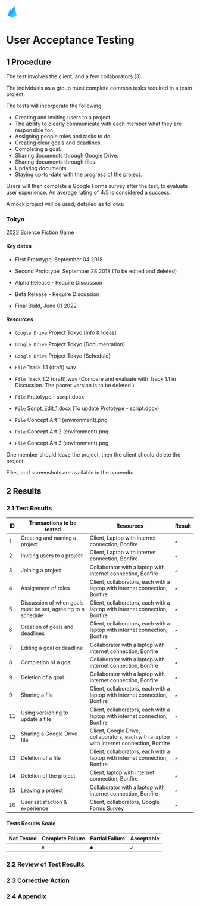 ![Bonfire](https://raw.githubusercontent.com/Spaaaacccee/flex/master/public/icons/favicon-32x32.png)

# User Acceptance Testing

## 1 Procedure

The test involves the client, and a few collaborators (3).

The individuals as a group must complete common tasks required in a team project.

The tests will incorporate the following:

- Creating and inviting users to a project.
- The ability to clearly communicate with each member what they are responsible for.
- Assigning people roles and tasks to do.
- Creating clear goals and deadlines.
- Completing a goal.
- Sharing documents through Google Drive.
- Sharing documents through files.
- Updating documents.
- Staying up-to-date with the progress of the project.

Users will then complete a Google Forms survey after the test, to evaluate user experience. An average rating of 4/5 is considered a success.

A mock project will be used, detailed as follows:

### Tokyo

2022 Science Fiction Game

#### Key dates

- First Prototype, September 04 2018

- Second Prototype, September 28 2018 (To be edited and deleted)

- Alpha Release - Require Discussion

- Beta Release - Require Discussion

- Final Build, June 01 2022

#### Resources

- `Google Drive` Project Tokyo [Info & Ideas]

- `Google Drive` Project Tokyo [Documentation]

- `Google Drive` Project Tokyo [Schedule]

- `File` Track 1.1 (draft).wav

- `File` Track 1.2 (draft).wav (Compare and evaluate with Track 1.1 in Discussion. The poorer version is to be deleted.)

- `File` Prototype - script.docx

- `File` Script_Edit_1.docx (To update Prototype - script.docx)

- `File` Concept Art 1 (environment).png

- `File` Concept Art 2 (environment).png

- `File` Concept Art 3 (environment).png

One member should leave the project, then the client should delete the project.

Files, and screenshots are available in the appendix.

## 2 Results

### 2.1 Test Results

| ID  | Transactions to be tested                                    | Resources                                                                                 | Result |
| --- | ------------------------------------------------------------ | ----------------------------------------------------------------------------------------- | ---------------- |
| 1   | Creating and naming a project                                | Client, Laptop with internet connection, Bonfire                                          | `✔`              |
| 2   | Inviting users to a project                                  | Client, Laptop with internet connection, Bonfire                                          | `✔`              |
| 3   | Joining a project                                            | Collaborator with a laptop with internet connection, Bonfire                              | `✔`              |
| 4   | Assignment of roles                                          | Client, collaborators, each with a laptop with internet connection, Bonfire               | `✔`              |
| 5   | Discussion of when goals must be set, agreeing to a schedule | Client, collaborators, each with a laptop with internet connection, Bonfire               | `✔`              |
| 6   | Creation of goals and deadlines                              | Client, collaborators, each with a laptop with internet connection, Bonfire               | `✔`              |
| 7   | Editing a goal or deadline                                   | Collaborator with a laptop with internet connection, Bonfire                              | `✔`              |
| 8   | Completion of a goal                                         | Collaborator with a laptop with internet connection, Bonfire                              | `✔`              |
| 9   | Deletion of a goal                                           | Collaborator with a laptop with internet connection, Bonfire                              | `✔`              |
| 9   | Sharing a file                                               | Client, collaborators, each with a laptop with internet connection, Bonfire               | `✔`              |
| 11  | Using versioning to update a file                            | Client, collaborators, each with a laptop with internet connection, Bonfire               | `✔`              |
| 12  | Sharing a Google Drive file                                  | Client, Google Drive, collaborators, each with a laptop with internet connection, Bonfire | `✔`              |
| 13  | Deletion of a file                                           | Client, collaborators, each with a laptop with internet connection, Bonfire               | `✔`              |
| 14  | Deletion of the project                                      | Client, laptop with internet connection, Bonfire                                          | `✔`              |
| 15  | Leaving a project                                            | Collaborator with a laptop with internet connection, Bonfire                              | `✔`              |
| 16  | User satisfaction & experience                               | Client, collaborators, Google Forms Survey                                                | `✔`              |

#### Tests Results Scale

| Not Tested | Complete Failure | Partial Failure | Acceptable |
| ---------- | ---------------- | --------------- | ---------- |
| `-`        | `✖`              | `●`             | `✔`        |

### 2.2 Review of Test Results

### 2.3 Corrective Action

### 2.4 Appendix
